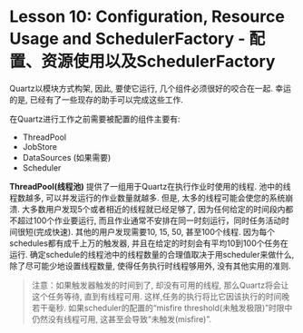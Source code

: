 # Lesson 10: Configuration, Resource Usage and SchedulerFactory -  配置、资源使用以及SchedulerFactory

Quartz以模块方式构架, 因此, 要使它运行, 几个组件必须很好的咬合在一起. 幸运的是, 已经有了一些现存的助手可以完成这些工作.

在Quartz进行工作之前需要被配置的组件主要有: 

- ThreadPool
- JobStore
- DataSources (如果需要)
- Scheduler

**ThreadPool(线程池)** 提供了一组用于Quartz在执行作业时使用的线程. 池中的线程数越多, 可以并发运行的作业数量就越多. 但是, 太多的线程可能会使您的系统崩溃. 大多数用户发现5个或者相近的线程就已经足够了, 因为任何给定的时间段内都不超过100个作业要运行, 而且作业通常不安排在同一时刻运行，同时任务活动时间很短(完成快速). 其他的用户发现需要10, 15, 50, 甚至100个线程. 因为每个schedules都有成千上万的触发器, 并且在给定的时刻会有平均10到100个任务在运行. 确定schedule的线程池中的线程数量的合理值取决于用scheduler来做什么, 除了尽可能少地设置线程数量, 使得任务执行时线程够用外, 没有其他实用的准则.

> 注意：如果触发器触发的时间到了, 却没有可用的线程, 那么Quartz将会让这个任务等待, 直到有线程可用. 这样,任务的执行将比它因该执行的时间晚若干毫秒. 如果scheduler的配置的“misfire threshold(未触发极限)”时限中仍然没有线程可用, 这甚至会导致“未触发(misfire)”.




